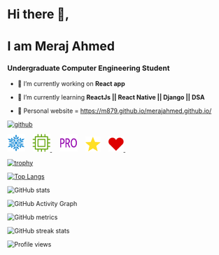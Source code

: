 # Hi there 👋,
# I am Meraj Ahmed

### Undergraduate Computer Engineering Student

- 🔭 I’m currently working on **React app**

- 🌱 I’m currently learning **ReactJs || React Native || Django || DSA**

- 🔭 Personal website = https://m879.github.io/merajahmed.github.io/




[<img src='https://cdn.jsdelivr.net/npm/simple-icons@3.0.1/icons/github.svg' alt='github' height='40'>](https://github.com/merajahmed2021)  

<a href='https://archiveprogram.github.com/'>
<img src='https://raw.githubusercontent.com/acervenky/animated-github-badges/master/assets/acbadge.gif' width='40' height='40'></a> 
<a href='https://docs.github.com/en/developers'>
    <img src='https://raw.githubusercontent.com/acervenky/animated-github-badges/master/assets/devbadge.gif' width='40' height='40'>
</a> 
<a href='https://github.com/pricing'><img src='https://raw.githubusercontent.com/acervenky/animated-github-badges/master/assets/pro.gif' width='40' height='40'></a> 
<a href='https://stars.github.com/'><img src='https://raw.githubusercontent.com/acervenky/animated-github-badges/master/assets/starbadge.gif' width='35' height='35'></a> 
<a href='https://docs.github.com/en/github/supporting-the-open-source-community-with-github-sponsors'>
    <img src='https://raw.githubusercontent.com/acervenky/animated-github-badges/master/assets/sponsorbadge.gif' width='35' height='35'>
 </a> 



[![trophy](https://github-profile-trophy.vercel.app/?username=merajahmed2021)](https://github.com/ryo-ma/github-profile-trophy)

[![Top Langs](https://github-readme-stats.vercel.app/api/top-langs/?username=merajahmed2021)](https://github.com/anuraghazra/github-readme-stats)

![GitHub stats](https://github-readme-stats.vercel.app/api?username=merajahmed2021&show_icons=true&count_private=true)  

![GitHub Activity Graph](https://activity-graph.herokuapp.com/graph?username=merajahmed2021)  

![GitHub metrics](https://metrics.lecoq.io/merajahmed2021)  

![GitHub streak stats](https://github-readme-streak-stats.herokuapp.com/?user=merajahmed2021)  

![Profile views](https://gpvc.arturio.dev/merajahmed2021)  
